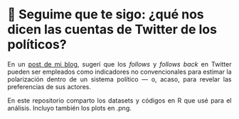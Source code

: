 <div>
<div id="8ef7" class="fl fm ap by fn b fo fp fq fr fs ft fu fv fw fx fy">
<h1 class="fn b fo fz fq ga fs gb fu gc fw gd ap" style="text-align: left;">📱 Seguime que te sigo: &iquest;qu&eacute; nos dicen las cuentas de Twitter de los pol&iacute;ticos?</h1>
</div>
</div>
<div id="1628" class="ge fm cc by bx gf gg gh gi gj gk gl gm gn go gp gq">
<p style="text-align: justify;">En un <a href="https://medium.com/@Condolasa/seguime-que-te-sigo-c35e5d102c2e" target="_blank" rel="noopener">post de mi blog</a>, suger&iacute; que los <em>follows</em> y <em>follows back</em> en Twitter pueden ser empleados como indicadores no convencionales para estimar la polarizaci&oacute;n dentro de un sistema pol&iacute;tico &mdash; o, acaso, para revelar las preferencias de sus actores.&nbsp;</p>
<p style="text-align: justify;">En este repositorio comparto los datasets y c&oacute;digos en R que us&eacute; para el an&aacute;lisis. Incluyo tambi&eacute;n los plots en .png.</p>
</div>
